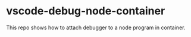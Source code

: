 # vscode-debug-node-container

This repo shows how to attach debugger to a node program in container.

